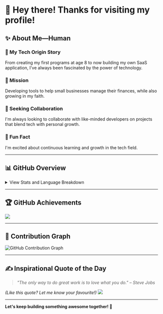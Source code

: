 # 👋 Hey there! Thanks for visiting my profile!

## ✨ About Me—Human

### 🚀 My Tech Origin Story

From creating my first programs at age 8 to now building my own SaaS application, I've always been fascinated by the power of technology. 

### 🎯 Mission

Developing tools to help small businesses manage their finances, while also growing in my faith.

### 🤝 Seeking Collaboration

I'm always looking to collaborate with like-minded developers on projects that blend tech with personal growth.

### 🤔 Fun Fact

I'm excited about continuous learning and growth in the tech field.

---

<!-- ## 🔗 Connect With Me

| Platform  | Link                                                                  |
|-----------|-----------------------------------------------------------------------|
| Behance   | [Check out my design work on Behance](https://behance.net/rishigavel7c29)   |
| X (Twitter) | [Follow me on X](https://x.com/imtitled_)                             |
| YouTube   | [Watch my videos on YouTube](https://youtube.com/@@Imtitled)                 |
|           | Feel free to reach out on any of these platforms! |


---

## 💻 Tech Stack

### ⚙️ Core Languages & Frameworks
|  |  |  |  |
| ------------- | ------------- | ------------- | ------------- |
| ![Python](https://img.shields.io/badge/python-3670A0?style=for-the-badge&logo=python&logoColor=ffdd54) | ![Django](https://img.shields.io/badge/django-%23092E20.svg?style=for-the-badge&logo=django&logoColor=white) | ![NodeJS](https://img.shields.io/badge/node.js-6DA55F?style=for-the-badge&logo=node.js&logoColor=white) | |


### ☁️ Cloud Services
|  |  |  |  |
| ------------- | ------------- | ------------- | ------------- |
| ![AWS](https://img.shields.io/badge/AWS-%23FF9900.svg?style=for-the-badge&logo=amazon-aws&logoColor=white) | ![Google Cloud](https://img.shields.io/badge/GoogleCloud-%234285F4.svg?style=for-the-badge&logo=google-cloud&logoColor=white) | ![Azure](https://img.shields.io/badge/azure-%230072C6.svg?style=for-the-badge&logo=microsoftazure&logoColor=white) | |

### 🎨 Design Tools
|  |  |  |  |
| ------------- | ------------- | ------------- | ------------- |
| ![Adobe Photoshop](https://img.shields.io/badge/adobe%20photoshop-%2331A8FF.svg?style=for-the-badge&logo=adobe%20photoshop&logoColor=white) | ![Canva](https://img.shields.io/badge/Canva-%2300C4CC.svg?style=for-the-badge&logo=Canva&logoColor=white) | ![Gimp](https://img.shields.io/badge/Gimp-657D8B?style=for-the-badge&logo=gimp&logoColor=FFFFFF) |  |

---
-->
## 📊 GitHub Overview

<details><summary>View Stats and Language Breakdown</summary>
<div style="display: flex; justify-content: space-around;">
  <img src="https://github-readme-stats.vercel.app/api?username=DevlopRishi&theme=neon&hide_border=true&include_all_commits=true&count_private=true" alt="GitHub Stats" width="45%">
  <img src="https://github-readme-streak-stats.herokuapp.com/?user=DevlopRishi&theme=neon&hide_border=true" alt="GitHub Streak" width="45%">
</div>
  
### 📈 Top Languages
![](https://github-readme-stats.vercel.app/api/top-langs/?username=DevlopRishi&theme=neon&hide_border=true&include_all_commits=true&count_private=true&layout=compact)
</details>

---

## 🏆 GitHub Achievements

![](https://github-profile-trophy.vercel.app/?username=DevlopRishi&theme=radical&no-frame=false&no-bg=true&margin-w=4)

---
## 🌟 Contribution Graph

![GitHub Contribution Graph](https://activity-graph.herokuapp.com/graph?username=DevlopRishi&theme=dracula&hide_border=true&area=true)

---
## ✍️ Inspirational Quote of the Day
> *"The only way to do great work is to love what you do." – Steve Jobs*

*(Like this quote? Let me know your favourite!)*
![](https://quotes-github-readme.vercel.app/api?type=vertical&theme=dark)

---

**Let's keep building something awesome together! 🚀**